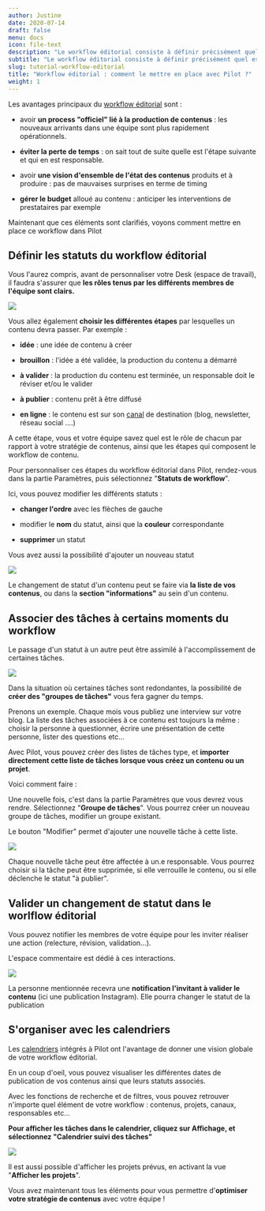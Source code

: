 ```yaml
---
author: Justine
date: 2020-07-14
draft: false
menu: docs
icon: file-text
description: "Le workflow éditorial consiste à définir précisément quel est le rôle de chaque membre de l'équipe par rapport à la production contenus. Ce workflow peut accompagner le contenu sur toute sa durée de vie."
subtitle: "Le workflow éditorial consiste à définir précisément quel est le rôle de chaque membre de l'équipe par rapport à la production contenus. Ce workflow peut accompagner le contenu sur toute sa durée de vie."
slug: tutorial-workflow-editorial
title: "Workflow éditorial : comment le mettre en place avec Pilot ?"
weight: 1
---
```


Les avantages principaux du [workflow éditorial](https://www.pilot.pm/blog/workflow-editorial/) sont : 

* avoir **un process "officiel" lié à la production de contenus** : les nouveaux arrivants dans une équipe sont plus rapidement opérationnels.

* **éviter la perte de temps** : on sait tout de suite quelle est l'étape suivante et qui en est responsable. 

* avoir **une vision d'ensemble de l'état des contenus** produits et à produire : pas de mauvaises surprises en terme de timing 

* **gérer le budget** alloué au contenu : anticiper les interventions de prestataires par exemple 

Maintenant que ces éléments sont clarifiés, voyons comment mettre en place ce workflow dans Pilot

## Définir les statuts du workflow éditorial

Vous l'aurez compris, avant de personnaliser votre Desk (espace de travail), il faudra s'assurer que **les rôles tenus par les différents membres de l'équipe sont clairs.** 

![](https://pilotapp-leader.s3.amazonaws.com/assets/136/35468/136_35468_original.png)

Vous allez également **choisir les différentes étapes** par lesquelles un contenu devra passer. Par exemple : 

* **idée** : une idée de contenu à créer

* **brouillon** : l'idée a été validée, la production du contenu a démarré 

* **à valider** : la production du contenu est terminée, un responsable doit le réviser et/ou le valider

* **à publier** : contenu prêt à être diffusé 

* **en ligne** : le contenu est sur son [canal](https://www.pilot.pm/resources/channels/) de destination (blog, newsletter, réseau social ....)

A cette étape, vous et votre équipe savez quel est le rôle de chacun par rapport à votre stratégie de contenus, ainsi que les étapes qui composent le workflow de contenu.

Pour personnaliser ces étapes du workflow éditorial dans Pilot, rendez-vous dans la partie Paramètres, puis sélectionnez "**Statuts de workflow**". 

Ici, vous pouvez modifier les différents statuts : 

* **changer l'ordre** avec les flèches de gauche

* modifier le **nom** du statut, ainsi que la **couleur** correspondante

* **supprimer** un statut

Vous avez aussi la possibilité d'ajouter un nouveau statut 

![](https://pilotapp-leader.s3.amazonaws.com/assets/136/35411/136_35411_working.jpg)

Le changement de statut d'un contenu peut se faire via **la liste de vos contenus**, ou dans la **section "informations"** au sein d'un contenu. 

## Associer des tâches à certains moments du workflow 

Le passage d'un statut à un autre peut être assimilé à l'accomplissement de certaines tâches. 

![](https://pilotapp-leader.s3.amazonaws.com/assets/136/35469/136_35469_original.png)

Dans la situation où certaines tâches sont redondantes, la possibilité de **créer des "groupes de tâches"** vous fera gagner du temps. 

Prenons un exemple. Chaque mois vous publiez une interview sur votre blog. La liste des tâches associées à ce contenu est toujours la même : choisir la personne à questionner, écrire une présentation de cette personne, lister des questions etc... 

Avec Pilot, vous pouvez créer des listes de tâches type, et **importer directement cette liste de tâches lorsque vous créez un contenu ou un projet**. 

Voici comment faire :

Une nouvelle fois, c'est dans la partie Paramètres que vous devrez vous rendre. Sélectionnez "**Groupe de tâches**".  Vous pourrez créer un nouveau groupe de tâches, modifier un groupe existant. 

Le bouton "Modifier" permet d'ajouter une nouvelle tâche à cette liste. 

![](https://pilotapp-leader.s3.amazonaws.com/assets/136/35416/136_35416_original.gif)

Chaque nouvelle tâche peut être affectée à un.e responsable. Vous pourrez choisir si la tâche peut être supprimée, si elle verrouille le contenu, ou si elle déclenche le statut "à publier". 

## Valider un changement de statut dans le worlflow éditorial 

Vous pouvez notifier les membres de votre équipe pour les inviter réaliser une action (relecture, révision, validation...). 

L'espace commentaire est dédié à ces interactions.  

![](https://pilotapp-leader.s3.amazonaws.com/assets/136/35425/136_35425_original.gif)

La personne mentionnée recevra une **notification l'invitant à valider le contenu** (ici une publication Instagram). Elle pourra changer le statut de la publication 

## S'organiser avec les calendriers

Les [calendriers](https://www.pilot.pm/resources/calendars/) intégrés à Pilot ont l'avantage de donner une vision globale de votre workflow éditorial. 

En un coup d'oeil, vous pouvez visualiser les différentes dates de publication de vos contenus ainsi que leurs statuts associés. 

Avec les fonctions de recherche et de filtres, vous pouvez retrouver n'importe quel élément de votre workflow : contenus, projets, canaux, responsables etc... 

**Pour afficher les tâches dans le calendrier, cliquez sur Affichage, et sélectionnez "Calendrier suivi des tâches"**

![](https://pilotapp-leader.s3.amazonaws.com/assets/136/35437/136_35437_original.gif)

Il est aussi possible d'afficher les projets prévus, en activant la vue "**Afficher les projets**". 

Vous avez maintenant tous les éléments pour vous permettre d'**optimiser votre stratégie de contenus** avec votre équipe ! 